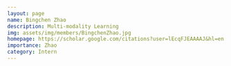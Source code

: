 ```yaml
---
layout: page
name: Bingchen Zhao
description: Multi-modality Learning
img: assets/img/members/BingchenZhao.jpg
homepage: https://scholar.google.com/citations?user=lEcqFJEAAAAJ&hl=en
importance: Zhao
category: Intern
---
```


